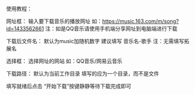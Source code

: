 使用教程：

网址框：
    输入要下载音乐的播放网址
    如：https://music.163.com/m/song?id=1433562661
    注：如是QQ音乐请使用手机端分享网址到电脑端进行下载

下载后文件名：
    默认为music加随机数字
    建议填写 音乐名-歌手
    注：无需填写拓展名

选择框：
    选择网址的网站
    如：QQ音乐/网易云音乐

下载路径：
    默认为当前工作目录
    填写的应为一个目录，而不是文件

填写就绪后点击 “开始下载”按键静静等待下载完成即可

